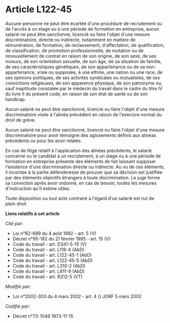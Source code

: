 # Article L122-45

Aucune personne ne peut être écartée d'une procédure de recrutement ou de l'accès à un stage ou à une période de formation en
entreprise, aucun salarié ne peut être sanctionné, licencié ou faire l'objet d'une mesure discriminatoire, directe ou
indirecte, notamment en matière de rémunération, de formation, de reclassement, d'affectation, de qualification, de
classification, de promotion professionnelle, de mutation ou de renouvellement de contrat en raison de son origine, de son
sexe, de ses moeurs, de son orientation sexuelle, de son âge, de sa situation de famille, de ses caractéristiques génétiques,
de son appartenance ou de sa non-appartenance, vraie ou supposée, à une ethnie, une nation ou une race, de ses opinions
politiques, de ses activités syndicales ou mutualistes, de ses convictions religieuses, de son apparence physique, de son
patronyme ou, sauf inaptitude constatée par le médecin du travail dans le cadre du titre IV du livre II du présent code, en
raison de son état de santé ou de son handicap.

Aucun salarié ne peut être sanctionné, licencié ou faire l'objet d'une mesure discriminatoire visée à l'alinéa précédent en
raison de l'exercice normal du droit de grève.

Aucun salarié ne peut être sanctionné, licencié ou faire l'objet d'une mesure discriminatoire pour avoir témoigné des
agissements définis aux alinéas précédents ou pour les avoir relatés.

En cas de litige relatif à l'application des alinéas précédents, le salarié concerné ou le candidat à un recrutement, à un
stage ou à une période de formation en entreprise présente des éléments de fait laissant supposer l'existence d'une
discrimination directe ou indirecte. Au vu de ces éléments, il incombe à la partie défenderesse de prouver que sa décision
est justifiée par des éléments objectifs étrangers à toute discrimination. Le juge forme sa conviction après avoir ordonné,
en cas de besoin, toutes les mesures d'instruction qu'il estime utiles.

Toute disposition ou tout acte contraire à l'égard d'un salarié est nul de plein droit.

**Liens relatifs à cet article**

_Cité par_:

  - Loi n°82-689 du 4 août 1982 - art. 5 (V)
  - Décret n°95-182 du 21 février 1995 - art. 15 (V)
  - Code du travail - art. D341-5-15 (V)
  - Code du travail - art. L116-4 (AbD)
  - Code du travail - art. L122-45-1 (AbD)
  - Code du travail - art. L122-45-5 (AbD)
  - Code du travail - art. L310-2 (AbD)
  - Code du travail - art. L611-9 (AbD)
  - Code du travail - art. R312-5 (VT)

_Modifié par_:

  - Loi n°2002-303 du 4 mars 2002 - art. 4 () JORF 5 mars 2002

_Codifié par_:

  - Décret n°73-1046 1973-11-15
